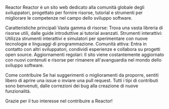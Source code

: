 Reactor
Reactor è un sito web dedicato alla comunità globale degli sviluppatori, progettato per fornire risorse, tutorial e strumenti per migliorare le competenze nel campo dello sviluppo software.

Caratteristiche principali
Vasta gamma di risorse: Trova una vasta libreria di risorse utili, dalle guide introduttive ai tutorial avanzati.
Strumenti interattivi: Utilizza strumenti interattivi e simulatori per sperimentare con nuove tecnologie e linguaggi di programmazione.
Comunità attiva: Entra in contatto con altri sviluppatori, condividi esperienze e collabora su progetti open source.
Aggiornamenti regolari: Il sito viene costantemente aggiornato con nuovi contenuti e risorse per rimanere all'avanguardia nel mondo dello sviluppo software.

Come contribuire
Se hai suggerimenti o miglioramenti da proporre, sentiti libero di aprire una issue o inviare una pull request.
Tutti i tipi di contributi sono benvenuti, dalle correzioni dei bug alla creazione di nuove funzionalità.

Grazie per il tuo interesse nel contribuire a Reactor!
